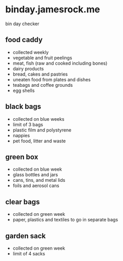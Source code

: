 # binday.jamesrock.me
bin day checker

## food caddy
- collected weekly
- vegetable and fruit peelings
- meat, fish (raw and cooked including bones)
- dairy products
- bread, cakes and pastries
- uneaten food from plates and dishes
- teabags and coffee grounds
- egg shells

## black bags
- collected on blue weeks
- limit of 3 bags
- plastic film and polystyrene
- nappies
- pet food, litter and waste

## green box
- collected on blue week
- glass bottles and jars
- cans, tins, and metal lids
- foils and aerosol cans

## clear bags
- collected on green week
- paper, plastics and textiles to go in separate bags

## garden sack
- collected on green week
- limit of 4 sacks
